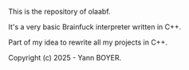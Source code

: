 This is the repository of olaabf.


It's a very basic Brainfuck interpreter written in C++.




Part of my idea to rewrite all my projects in C++.



Copyright (c) 2025 - Yann BOYER.
